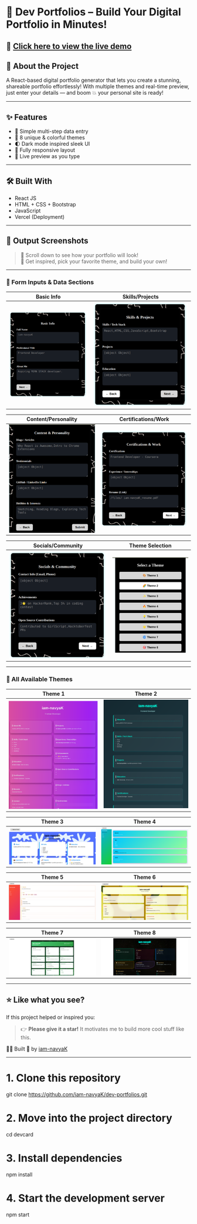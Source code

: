 # 🚀 Dev Portfolios – Build Your Digital Portfolio in Minutes!

🔗 **[Click here to view the live demo](https://dev-portfolios-one.vercel.app)**
---

## 🧠 About the Project

A React-based digital portfolio generator that lets you create a stunning, shareable portfolio effortlessly! With multiple themes and real-time preview, just enter your details — and boom 💥 your personal site is ready!

---

## ✨ Features

- 🎯 Simple multi-step data entry
- 🎨 8 unique & colorful themes
- 🌓 Dark mode inspired sleek UI
- 📱 Fully responsive layout
- 🔄 Live preview as you type

---

## 🛠️ Built With

- React JS
- HTML + CSS + Bootstrap
- JavaScript
- Vercel (Deployment)

---

## 📸 Output Screenshots

> 🔽 Scroll down to see how your portfolio will look!  
> 🎉 Get inspired, pick your favorite theme, and build your own!

---

### 🧾 Form Inputs & Data Sections

| Basic Info | Skills/Projects |
|------------|------------------|
| ![basic-info](./output-dev-portfolios/basic-info.png) | ![skills-projects](./output-dev-portfolios/skills-projects.png) |

| Content/Personality | Certifications/Work |
|----------------------|----------------------|
| ![content](./output-dev-portfolios/content-personality.png) | ![certs](./output-dev-portfolios/certifications-work.png) |

| Socials/Community | Theme Selection |
|------------------|------------------|
| ![socials](./output-dev-portfolios/socials-community.png) | ![select-theme](./output-dev-portfolios/select%20a%20theme.png) |

---

### 🎨 All Available Themes

| Theme 1 | Theme 2 |
|--------|--------|
| ![](./output-dev-portfolios/theme1.png) | ![](./output-dev-portfolios/theme2.png) |

| Theme 3 | Theme 4 |
|--------|--------|
| ![](./output-dev-portfolios/theme3.png) | ![](./output-dev-portfolios/theme4.png) |

| Theme 5 | Theme 6 |
|--------|--------|
| ![](./output-dev-portfolios/theme5.png) | ![](./output-dev-portfolios/theme6.png) |

| Theme 7 | Theme 8 |
|--------|--------|
| ![](./output-dev-portfolios/theme7.png) | ![](./output-dev-portfolios/theme8.png) |

---

## ⭐ Like what you see?

If this project helped or inspired you:

> 👉 **Please give it a star!** It motivates me to build more cool stuff like this.

🧑‍💻 Built 💙 by [iam-navyaK](https://github.com/iam-navyaK)

---

# 1. Clone this repository
git clone https://github.com/iam-navyaK/dev-portfolios.git

# 2. Move into the project directory
cd devcard

# 3. Install dependencies
npm install

# 4. Start the development server
npm start

